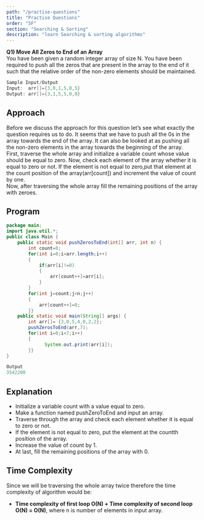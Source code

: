 ```yaml
---
path: "/practise-questions"
title: "Practise Questions"
order: "5F"
section: "Searching & Sorting"
description: "learn Searching & sorting algorithms"
---
```

**Q1) Move All Zeros to End of an Array**<br>
You have been given a random integer array of size N. You have been required to push all the zeros that are present in the array to the end of it such that the relative order of the non-zero elements should be maintained.
```java
Sample Input/Output
​Input:  arr[]={3,0,1,5,0,5}
Output: arr[]={3,1,5,5,0,0}
```
 ## Approach
 Before we discuss the approach for this question let’s see what exactly the question requires us to do. It seems that we have to push all the 0s in the array towards the end of the array. It can also be looked at as pushing all the non-zero elements in the array towards the beginning of the array.<br>
First, traverse the whole array and initialize a variable count whose value should be equal to zero. Now, check each element of the array whether it is equal to zero or not. If the element is not equal to zero,put that element at the count position of the array(arr[count]) and increment the value of count by one.<br>
Now, after traversing the whole array fill the remaining positions of the array with zeroes.
## Program
```java
package main;
import java.util.*;
public class Main {
	public static void pushZerosToEnd(int[] arr, int n) {
        int count=0;
        for(int i=0;i<arr.length;i++)
        {
            if(arr[i]!=0)
            {
                arr[count++]=arr[i];
            }
        }
        for(int j=count;j<n;j++)
        {
            arr[count++]=0;
        }}
	public static void main(String[] args) {
		int arr[]= {3,0,5,4,0,2,2};
		pushZerosToEnd(arr,7);
		for(int i=0;i<7;i++)
		{
	          System.out.print(arr[i]);
		}}
}
```
```java
Output
3542200
```
## Explanation
- Initialize a variable count with a value equal to zero.<br>
- Make a function named pushZeroToEnd and input an array.<br>
- Traverse through the array and check each element whether it is equal to zero or not.<br>
- If the element is not equal to zero, put the element at the countth position of the array.<br>
- Increase the value of count by 1.<br>
- At last, fill the remaining positions of the array with 0.<br>

## Time Complexity
Since we will be traversing the whole array twice therefore the time complexity of algorithm would be: 
- **Time complexity of first loop O(N) + Time complexity of second loop O(N) = O(N)**,
where n is number of elements in input array.

